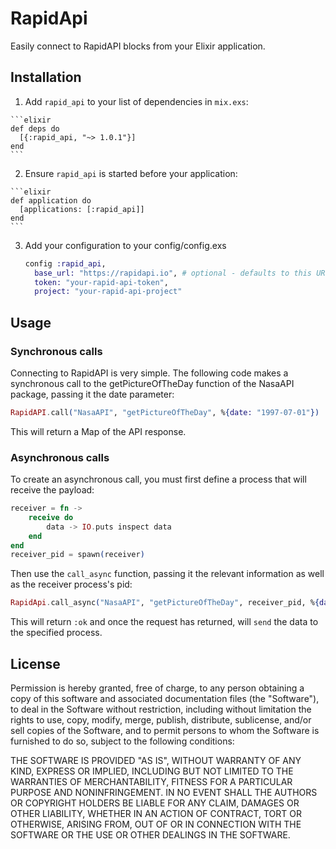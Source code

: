 # RapidApi

Easily connect to RapidAPI blocks from your Elixir application.

## Installation

  1. Add `rapid_api` to your list of dependencies in `mix.exs`:

    ```elixir
    def deps do
      [{:rapid_api, "~> 1.0.1"}]
    end
    ```

  2. Ensure `rapid_api` is started before your application:

    ```elixir
    def application do
      [applications: [:rapid_api]]
    end
    ```

  3. Add your configuration to your config/config.exs
  
      ```elixir
      config :rapid_api,
        base_url: "https://rapidapi.io", # optional - defaults to this URL
        token: "your-rapid-api-token",
        project: "your-rapid-api-project"
      ```
      
## Usage

### Synchronous calls

Connecting to RapidAPI is very simple. The following code makes a synchronous call to the getPictureOfTheDay function of the NasaAPI package, passing it the date parameter:

```elixir
RapidAPI.call("NasaAPI", "getPictureOfTheDay", %{date: "1997-07-01"})
```
    
This will return a Map of the API response.

### Asynchronous calls

To create an asynchronous call, you must first define a process that will receive the payload:

```elixir
receiver = fn ->
    receive do
        data -> IO.puts inspect data
    end
end
receiver_pid = spawn(receiver)
```

Then use the `call_async` function, passing it the relevant information as well as the receiver process's pid:

```elixir
RapidApi.call_async("NasaAPI", "getPictureOfTheDay", receiver_pid, %{date: "1997-07-01"})
```

This will return `:ok` and once the request has returned, will `send` the data to the specified process.

## License

Permission is hereby granted, free of charge, to any person obtaining a copy of this software and associated documentation files (the "Software"), to deal in the Software without restriction, including without limitation the rights to use, copy, modify, merge, publish, distribute, sublicense, and/or sell copies of the Software, and to permit persons to whom the Software is furnished to do so, subject to the following conditions:

THE SOFTWARE IS PROVIDED "AS IS", WITHOUT WARRANTY OF ANY KIND, EXPRESS OR IMPLIED, INCLUDING BUT NOT LIMITED TO THE WARRANTIES OF MERCHANTABILITY, FITNESS FOR A PARTICULAR PURPOSE AND NONINFRINGEMENT. IN NO EVENT SHALL THE AUTHORS OR COPYRIGHT HOLDERS BE LIABLE FOR ANY CLAIM, DAMAGES OR OTHER LIABILITY, WHETHER IN AN ACTION OF CONTRACT, TORT OR OTHERWISE, ARISING FROM, OUT OF OR IN CONNECTION WITH THE SOFTWARE OR THE USE OR OTHER DEALINGS IN THE SOFTWARE.
